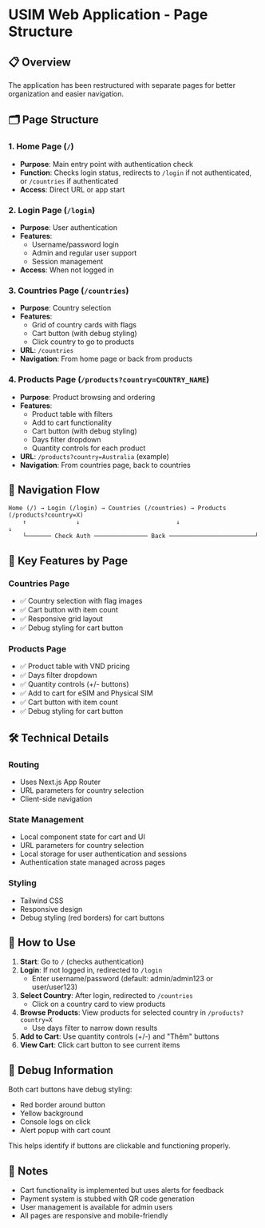 # USIM Web Application - Page Structure

## 📋 Overview
The application has been restructured with separate pages for better organization and easier navigation.

## 🗂️ Page Structure

### 1. **Home Page** (`/`)
- **Purpose**: Main entry point with authentication check
- **Function**: Checks login status, redirects to `/login` if not authenticated, or `/countries` if authenticated
- **Access**: Direct URL or app start

### 2. **Login Page** (`/login`)
- **Purpose**: User authentication
- **Features**:
  - Username/password login
  - Admin and regular user support
  - Session management
- **Access**: When not logged in

### 3. **Countries Page** (`/countries`)
- **Purpose**: Country selection
- **Features**:
  - Grid of country cards with flags
  - Cart button (with debug styling)
  - Click country to go to products
- **URL**: `/countries`
- **Navigation**: From home page or back from products

### 4. **Products Page** (`/products?country=COUNTRY_NAME`)
- **Purpose**: Product browsing and ordering
- **Features**:
  - Product table with filters
  - Add to cart functionality
  - Cart button (with debug styling)
  - Days filter dropdown
  - Quantity controls for each product
- **URL**: `/products?country=Australia` (example)
- **Navigation**: From countries page, back to countries

## 🔗 Navigation Flow

```
Home (/) → Login (/login) → Countries (/countries) → Products (/products?country=X)
    ↑              ↓                           ↓                           ↓
    └─────── Check Auth ─────────────── Back ────────────────────────┘
```

## 🎯 Key Features by Page

### Countries Page
- ✅ Country selection with flag images
- ✅ Cart button with item count
- ✅ Responsive grid layout
- ✅ Debug styling for cart button

### Products Page
- ✅ Product table with VND pricing
- ✅ Days filter dropdown
- ✅ Quantity controls (+/- buttons)
- ✅ Add to cart for eSIM and Physical SIM
- ✅ Cart button with item count
- ✅ Debug styling for cart button

## 🛠️ Technical Details

### Routing
- Uses Next.js App Router
- URL parameters for country selection
- Client-side navigation

### State Management
- Local component state for cart and UI
- URL parameters for country selection
- Local storage for user authentication and sessions
- Authentication state managed across pages

### Styling
- Tailwind CSS
- Responsive design
- Debug styling (red borders) for cart buttons

## 🚀 How to Use

1. **Start**: Go to `/` (checks authentication)
2. **Login**: If not logged in, redirected to `/login`
   - Enter username/password (default: admin/admin123 or user/user123)
3. **Select Country**: After login, redirected to `/countries`
   - Click on a country card to view products
4. **Browse Products**: View products for selected country in `/products?country=X`
   - Use days filter to narrow down results
5. **Add to Cart**: Use quantity controls (+/-) and "Thêm" buttons
6. **View Cart**: Click cart button to see current items

## 🔧 Debug Information

Both cart buttons have debug styling:
- Red border around button
- Yellow background
- Console logs on click
- Alert popup with cart count

This helps identify if buttons are clickable and functioning properly.

## 📝 Notes

- Cart functionality is implemented but uses alerts for feedback
- Payment system is stubbed with QR code generation
- User management is available for admin users
- All pages are responsive and mobile-friendly